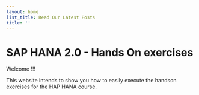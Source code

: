 ```yaml
---
layout: home
list_title: Read Our Latest Posts
title: ''
---
```


# SAP HANA 2.0 - Hands On exercises

Welcome !!!

This website intends to show you how to easily execute the handson exercises for the HAP HANA course.
